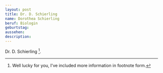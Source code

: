 ```yaml
---
layout: post
title: Dr. D. Schierling
name: Dorothea Schierling
beruf: Biologin
geburtstag: 
aussehen:
description:
---
```


Dr. D. Schierling  [^1].

[^1]: Well lucky for you, I've included more information in footnote form.
